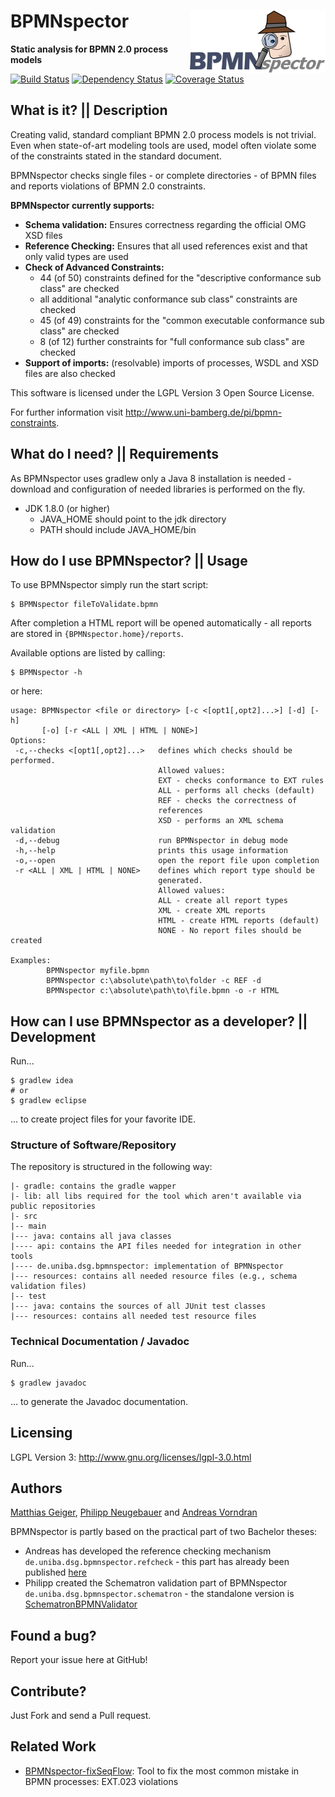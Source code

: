 # BPMNspector <img align="right" src="src/main/resources/reporting/res/logo-h100.png" height="100" width="217"/>

**Static analysis for BPMN 2.0 process models**

[![Build Status](https://travis-ci.org/uniba-dsg/BPMNspector.svg?branch=master)](https://travis-ci.org/uniba-dsg/BPMNspector) [![Dependency Status](https://www.versioneye.com/user/projects/54d48c473ca0840b190002f7/badge.svg?style=flat)](https://www.versioneye.com/user/projects/54d48c473ca0840b190002f7) [![Coverage Status](https://coveralls.io/repos/uniba-dsg/BPMNspector/badge.svg?branch=master&service=github)](https://coveralls.io/github/uniba-dsg/BPMNspector?branch=master)

## What is it? || Description

Creating valid, standard compliant BPMN 2.0 process models is not trivial. Even when state-of-art modeling tools are used, model often violate some of the constraints stated in the standard document.

BPMNspector checks single files - or complete directories - of BPMN files and reports violations of BPMN 2.0 constraints.

**BPMNspector currently supports:**
- **Schema validation:** Ensures correctness regarding the official OMG XSD files
- **Reference Checking:** Ensures that all used references exist and that only valid types are used
- **Check of Advanced Constraints:**
    - 44 (of 50) constraints defined for the "descriptive conformance sub class" are checked
    - all additional "analytic conformance sub class" constraints are checked
    - 45 (of 49) constraints for the "common executable conformance sub class" are checked
    - 8 (of 12) further constraints for "full conformance sub class" are checked
- **Support of imports:** (resolvable) imports of processes, WSDL and XSD files are also checked

This software is licensed under the LGPL Version 3 Open Source License.

For further information visit http://www.uni-bamberg.de/pi/bpmn-constraints.

## What do I need? || Requirements 
As BPMNspector uses gradlew only a Java 8 installation is needed - download  and configuration of needed libraries is performed on the fly.

 - JDK 1.8.0 (or higher)
    - JAVA_HOME should point to the jdk directory
    - PATH should include JAVA_HOME/bin

  
## How do I use BPMNspector? || Usage

To use BPMNspector simply run the start script:

```
$ BPMNspector fileToValidate.bpmn
```

After completion a HTML report will be opened automatically - all reports are stored in ```{BPMNspector.home}/reports```.

Available options are listed by calling:
```
$ BPMNspector -h
```

or here:

```
usage: BPMNspector <file or directory> [-c <[opt1[,opt2]...>] [-d] [-h]
       [-o] [-r <ALL | XML | HTML | NONE>]
Options:
 -c,--checks <[opt1[,opt2]...>   defines which checks should be performed.
                                 Allowed values:
                                 EXT - checks conformance to EXT rules
                                 ALL - performs all checks (default)
                                 REF - checks the correctness of
                                 references
                                 XSD - performs an XML schema validation
 -d,--debug                      run BPMNspector in debug mode
 -h,--help                       prints this usage information
 -o,--open                       open the report file upon completion
 -r <ALL | XML | HTML | NONE>    defines which report type should be
                                 generated.
                                 Allowed values:
                                 ALL - create all report types
                                 XML - create XML reports
                                 HTML - create HTML reports (default)
                                 NONE - No report files should be created

Examples:
		BPMNspector myfile.bpmn
		BPMNspector c:\absolute\path\to\folder -c REF -d
		BPMNspector c:\absolute\path\to\file.bpmn -o -r HTML
```

## How can I use BPMNspector as a developer? || Development

Run...
```
$ gradlew idea
# or
$ gradlew eclipse
```
... to create project files for your favorite IDE.

### Structure of Software/Repository

The repository is structured in the following way:

	|- gradle: contains the gradle wapper
	|- lib: all libs required for the tool which aren't available via public repositories
	|- src
	|-- main
	|--- java: contains all java classes
    |---- api: contains the API files needed for integration in other tools
	|---- de.uniba.dsg.bpmnspector: implementation of BPMNspector
	|--- resources: contains all needed resource files (e.g., schema validation files)
	|-- test
	|--- java: contains the sources of all JUnit test classes
	|--- resources: contains all needed test resource files

### Technical Documentation / Javadoc
Run...
```
$ gradlew javadoc
```
... to generate the Javadoc documentation.

## Licensing
LGPL Version 3: http://www.gnu.org/licenses/lgpl-3.0.html

## Authors
[Matthias Geiger](http://www.uni-bamberg.de/en/pi/team/geiger-matthias/), [Philipp Neugebauer](https://github.com/philippneugebauer) and [Andreas Vorndran](https://github.com/andy-x)

BPMNspector is partly based on the practical part of two Bachelor theses:
- Andreas has developed the reference checking mechanism ```de.uniba.dsg.bpmnspector.refcheck``` - this part has already been published [here](https://github.com/uniba-dsg/BPMN-Reference-Validator)
- Philipp created the Schematron validation part of BPMNspector ```de.uniba.dsg.bpmnspector.schematron``` - the standalone version is [SchematronBPMNValidator](https://github.com/philippneugebauer/SchematronBPMNValidator)

## Found a bug?
Report your issue here at GitHub!

## Contribute?
Just Fork and send a Pull request.

## Related Work
* [BPMNspector-fixSeqFlow](https://github.com/matthiasgeiger/BPMNspector-fixSeqFlow): Tool to fix the most common mistake in BPMN processes: EXT.023 violations

